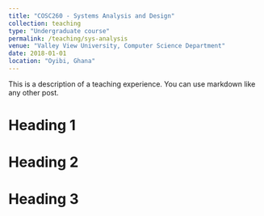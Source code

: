 ```yaml
---
title: "COSC260 - Systems Analysis and Design"
collection: teaching
type: "Undergraduate course"
permalink: /teaching/sys-analysis
venue: "Valley View University, Computer Science Department"
date: 2018-01-01
location: "Oyibi, Ghana"
---
```


This is a description of a teaching experience. You can use markdown like any other post.

Heading 1
======

Heading 2
======

Heading 3
======